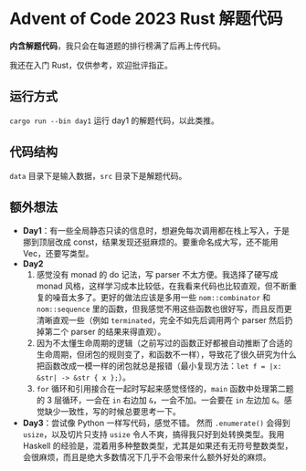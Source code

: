 # Advent of Code 2023 Rust 解题代码

**内含解题代码**，我只会在每道题的排行榜满了后再上传代码。

我还在入门 Rust，仅供参考，欢迎批评指正。

## 运行方式

`cargo run --bin day1` 运行 day1 的解题代码，以此类推。

## 代码结构

`data` 目录下是输入数据，`src` 目录下是解题代码。

## 额外想法

- **Day1**：有一些全局静态只读的信息时，想避免每次调用都在栈上写入，于是挪到顶层改成 const，结果发现还挺麻烦的。要重命名成大写，还不能用 Vec，还要写类型。
- **Day2**
    1. 感觉没有 monad 的 do 记法，写 parser 不太方便。我选择了硬写成 monad 风格，这样学习成本比较低，在我看来代码也比较直观，但不断重复的噪音太多了。更好的做法应该是多用一些 `nom::combinator` 和 `nom::sequence` 里的函数，但我感觉不用这些函数也很好写，而且反而更清晰直观一些（例如 `terminated`，完全不如先后调用两个 parser 然后扔掉第二个 parser 的结果来得直观）。
    2. 因为不太懂生命周期的逻辑（之前写过的函数正好都被自动推断了合适的生命周期，但闭包的规则变了，和函数不一样），导致花了很久研究为什么把函数改成一模一样的闭包就总是报错（最小复现方法：`let f = |x: &str| -> &str { x };`）。
    3. `for` 循环和引用接合在一起时写起来感觉怪怪的，`main` 函数中处理第二题的 3 层循环，一会在 `in` 右边加 `&`，一会不加。一会要在 `in` 左边加 `&`。感觉缺少一致性，写的时候总要思考一下。
- **Day3**：尝试像 Python 一样写代码，感觉不错。 然而 `.enumerate()` 会得到 `usize`，以及切片只支持 `usize` 令人不爽，搞得我只好到处转换类型。我用 Haskell 的经验是，混着用多种整数类型，尤其是如果还有无符号整数类型，会很麻烦，而且是绝大多数情况下几乎不会带来什么额外好处的麻烦。
